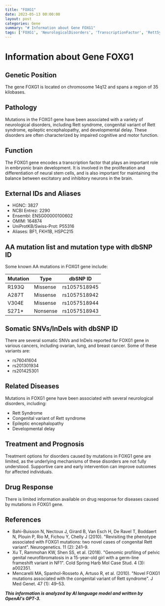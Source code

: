 ```yaml
---
title: "FOXG1"
date: 2023-05-13 00:00:00
layout: post
categories: Gene
summary: "# Information about Gene FOXG1"
tags: ['FOXG1', 'NeurologicalDisorders', 'TranscriptionFactor', 'RettSyndrome', 'EpilepticEncephalopathy', 'DevelopmentalDelay', 'Mutation', 'TreatmentOptions']
---
```


# Information about Gene FOXG1

## Genetic Position

The gene FOXG1 is located on chromosome 14q12 and spans a region of 35 kilobases.

## Pathology

Mutations in the FOXG1 gene have been associated with a variety of neurological disorders, including Rett syndrome, congenital variant of Rett syndrome, epileptic encephalopathy, and developmental delay. These disorders are often characterized by impaired cognitive and motor function.

## Function

The FOXG1 gene encodes a transcription factor that plays an important role in embryonic brain development. It is involved in the proliferation and differentiation of neural stem cells, and is also important for maintaining the balance between excitatory and inhibitory neurons in the brain.

## External IDs and Aliases

- HGNC: 3827
- NCBI Entrez: 2290
- Ensembl: ENSG00000100602
- OMIM: 164874
- UniProtKB/Swiss-Prot: P55316
- Aliases: BF1, FKH1B, HSPC215

## AA mutation list and mutation type with dbSNP ID

Some known AA mutations in FOXG1 gene include:

| Mutation | Type | dbSNP ID |
| -------- | ---- | -------- |
| R193Q | Missense | rs1057518945 |
| A287T | Missense | rs1057518942 |
| V304E | Missense | rs1057518944 |
| S271* | Nonsense | rs1057518943 |

## Somatic SNVs/InDels with dbSNP ID

There are several somatic SNVs and InDels reported for FOXG1 gene in various cancers, including ovarian, lung, and breast cancer. Some of these variants are:

- rs76041604
- rs201301934
- rs201425301

## Related Diseases

Mutations in FOXG1 gene have been associated with several neurological disorders, including:

- Rett Syndrome
- Congenital variant of Rett syndrome
- Epileptic encephalopathy
- Developmental delay

## Treatment and Prognosis

Treatment options for disorders caused by mutations in FOXG1 gene are limited, as the underlying mechanisms of these disorders are not fully understood. Supportive care and early intervention can improve outcomes for affected individuals.

## Drug Response

There is limited information available on drug response for diseases caused by mutations in FOXG1 gene.

## References

- Bahi-Buisson N, Nectoux J, Girard B, Van Esch H, De Ravel T, Boddaert N, Plouin P, Rio M, Fichou Y, Chelly J (2010). "Revisiting the phenotype associated with FOXG1 mutations: two novel cases of congenital Rett variant". Neurogenetics. 11 (2): 241–9. 
- Xu T, Rammohan KW, Shen SS, et al. (2018). "Genomic profiling of pelvic genital neurofibromatosis in a 15-year-old girl with a germ-line frameshift variant in NF1". Cold Spring Harb Mol Case Stud. 4 (3): a002351. 
- Mencarelli MA, Spanhol-Rosseto A, Artuso R, et al. (2010). "Novel FOXG1 mutations associated with the congenital variant of Rett syndrome". J Med Genet. 47 (1): 49–53.

**_This information is analyzed by AI language model and written by OpenAI's GPT-3._**